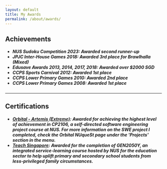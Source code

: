 ```yaml
---
layout: default
title: My Awards
permalink: /about/awards/
---
```


<!-- !PAGE CONTENT! -->
<div id="page-about-awards" class="w3-main">
  <section id="achievements" class="w3-container">
    <h2><b>Achievements</b></h2>
    <h5>
      <ul class="ul-margin-top-0">
        <li>
          NUS Sudoku Competition 2023: Awarded second runner-up
        </li>
        <li>
          JPJC Inter-House Games 2018: Awarded 3rd place for Brawlhalla (Mixed)
        </li>
        <li>
          Edusave Awards 2013, 2014, 2017, 2018: Awarded over $2000 SGD
        </li>
        <li>
          CCPS Sports Carnival 2012: Awarded 1st place
        </li>
        <li>
          CCPS Lower Primary Games 2010: Awarded 2nd place
        </li>
        <li>
          CCPS Lower Primary Games 2008: Awarded 1st place
        </li>
      </ul>
    </h5>
  </section>
  
  <hr class="hr-main-body">

  <section id="certifications" class="w3-container">
    <h2><b>Certifications</b></h2>
    <h5>
      <ul class="ul-margin-top-0">
        <li class="li-padding-bottom-10"><a href="https://credentials.nus.edu.sg/1fcad03a-4d76-43b8-9544-702f537b3d6e#acc.eo5gw2x1" target="_blank" rel="noopener noreferrer">
          Orbital - Artemis (Extreme)</a>: Awarded for achieving the highest level of achievement in CP2106, a 
          self-directed software engineering project course at NUS. For more information on the SWE project I
          completed, check the Orbital NUqueSt page under the 'Projects' section in the menu.
        </li>
        <li><a href="https://credentials.nus.edu.sg/eeac580c-7ad5-438a-8635-3a3b6d85bf65#acc.VOjqr1Xs" target="_blank" rel="noopener noreferrer">
          Teach Singapore</a>: Awarded for the completion of GEN2050Y, an integrated service-learning course hosted
          by NUS for the education sector to help uplift primary and secondary school students from less-privileged 
          family circumstances.
        </li>
      </ul>
    </h5>
  </section>
</div>
